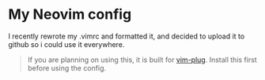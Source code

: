 # My Neovim config

I recently rewrote my .vimrc and formatted it, and decided to upload it to github so i could use it everywhere.

> If you are planning on using this, it is built for [vim-plug](https://github.com/junegunn/vim-plug). Install this first before using the config.
